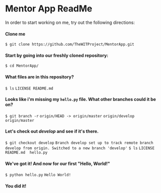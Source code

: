 # Mentor App ReadMe
In order to start working on me, try out the following directions:
#### Clone me
`$ git clone https://github.com/TheWITProject/MentorApp.git`
#### Start by going into our freshly cloned repository:
`$ cd MentorApp/`
#### What files are in this repository?
`$ ls`
`LICENSE README.md`

#### Looks like i'm missing my `hello.py` file. What other branches could it be on?
`$ git branch -r`
`origin/HEAD -> origin/master`
`origin/develop`
`origin/master`

#### Let's check out *develop* and see if it's there.
`$ git checkout develop`
`Branch develop set up to track remote branch develop from origin.
Switched to a new branch 'develop'`
`$ ls`
`LICENSE  README.md  hello.py`

#### We've got it! And now for our first "Hello, World!"
`$ python hello.py`
`Hello World!`

#### You did it!
